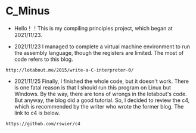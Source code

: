 # C_Minus

- Hello！！This is my compiling principles project, which began at 2021/11/23.

- 2021/11/23 
I managed to complete a virtual machine environment to run the assembly language, though the registers are limited.
The most of code refers to this blog.
```
http://lotabout.me/2015/write-a-C-interpreter-0/
```
- 2021/11/25
Finally, I finished the whole code, but it doesn't work. There is one fatal reason is that I should run this program on Linux but Windows. By the way, there are tons of wrongs in the lotabout's code. But anyway, the blog did a good tutorial. So, I decided to review the c4, which is recommended by the writer who wrote the former blog. The link to c4 is below. 
```
https://github.com/rswier/c4
```
